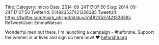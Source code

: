 Title: 
Category: micro
Date: 2014-09-24T17:07:50
Slug: 2014-09-24T17:07:50
TwitterId: 514823537421328385
TweetUrl: https://twitter.com/mark_philpot/status/514823537421328385
ReTweetUser: EmmaWatson

<i class="fa fa-retweet" aria-hidden="true"></i> Wonderful men out there. I'm launching a campaign - #heforshe. Support the women in ur lives and sign up here now! ❤️ [heforshe.org](http://heforshe.org)